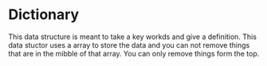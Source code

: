 # Dictionary
This data structure is meant to take a key workds and give a definition. This data stuctor uses a array to store the data and you can not remove things that are in the mibble of that array. You can only remove things form the top.
